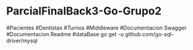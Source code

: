 # ParcialFinalBack3-Go-Grupo2

#Pacientes
#Dentistas
#Turnos
#Middleware
#Documentacion Swagger
#Documentacion Readme
#dataBase go get -u github.com/go-sql-driver/mysql